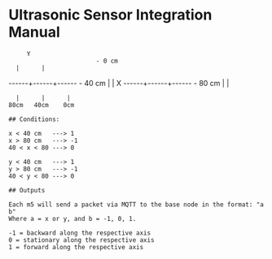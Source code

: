 # Ultrasonic Sensor Integration Manual


         Y
                            - 0 cm
      |      |
------+------+------        - 40 cm
      |      |        X
------+------+------        - 80 cm 
      |      |

      |      |      |
    80cm   40cm    0cm

    ## Conditions:

    x < 40 cm   ---> 1
    x > 80 cm   ---> -1
    40 < x < 80 ---> 0
    
    y < 40 cm   ---> 1
    y > 80 cm   ---> -1
    40 < y < 80 ---> 0

    ## Outputs

    Each m5 will send a packet via MQTT to the base node in the format: "a b"
    Where a = x or y, and b = -1, 0, 1.

    -1 = backward along the respective axis
    0 = stationary along the respective axis
    1 = forward along the respective axis
    


    
